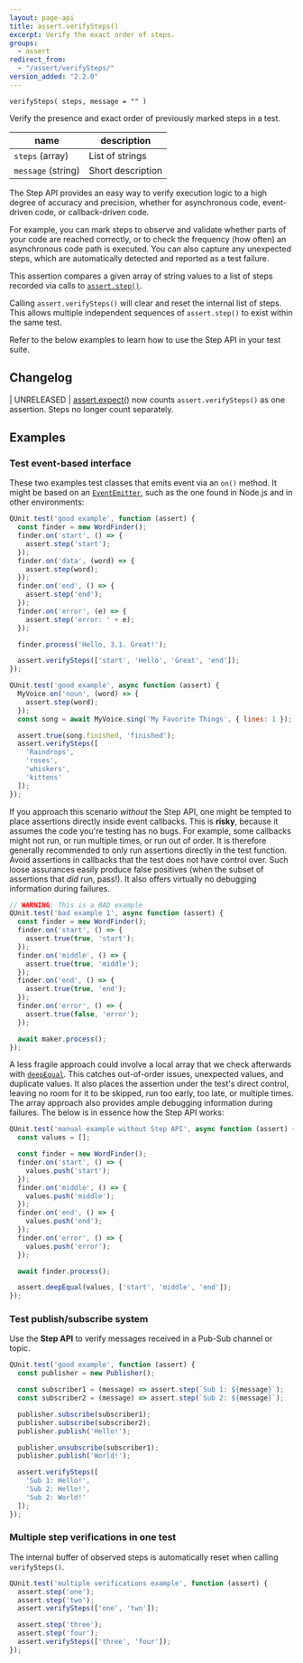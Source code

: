```yaml
---
layout: page-api
title: assert.verifySteps()
excerpt: Verify the exact order of steps.
groups:
  - assert
redirect_from:
  - "/assert/verifySteps/"
version_added: "2.2.0"
---
```


`verifySteps( steps, message = "" )`

Verify the presence and exact order of previously marked steps in a test.

| name | description |
|------|-------------|
| `steps` (array) | List of strings |
| `message` (string) | Short description |

The Step API provides an easy way to verify execution logic to a high degree of accuracy and precision, whether for asynchronous code, event-driven code, or callback-driven code.

For example, you can mark steps to observe and validate whether parts of your code are reached correctly, or to check the frequency (how often) an asynchronous code path is executed. You can also capture any unexpected steps, which are automatically detected and reported as a test failure.

This assertion compares a given array of string values to a list of steps recorded via calls to [`assert.step()`](./step.md).

Calling `assert.verifySteps()` will clear and reset the internal list of steps. This allows multiple independent sequences of `assert.step()` to exist within the same test.

Refer to the below examples to learn how to use the Step API in your test suite.

## Changelog

| UNRELEASED | [assert.expect()](./expect.md) now counts `assert.verifySteps()` as one assertion. Steps no longer count separately.

## Examples

### Test event-based interface

These two examples test classes that emits event via an `on()` method. It might be based on an [`EventEmitter`](https://nodejs.org/api/events.html), such as the one found in Node.js and in other environments:

```js
QUnit.test('good example', function (assert) {
  const finder = new WordFinder();
  finder.on('start', () => {
    assert.step('start');
  });
  finder.on('data', (word) => {
    assert.step(word);
  });
  finder.on('end', () => {
    assert.step('end');
  });
  finder.on('error', (e) => {
    assert.step('error: ' + e);
  });

  finder.process('Hello, 3.1. Great!');

  assert.verifySteps(['start', 'Hello', 'Great', 'end']);
});
```

```js
QUnit.test('good example', async function (assert) {
  MyVoice.on('noun', (word) => {
    assert.step(word);
  });
  const song = await MyVoice.sing('My Favorite Things', { lines: 1 });

  assert.true(song.finished, 'finished');
  assert.verifySteps([
    'Raindrops',
    'roses',
    'whiskers',
    'kittens'
  ]);
});
```

If you approach this scenario *without* the Step API, one might be tempted to place assertions directly inside event callbacks. This is **risky**, because it assumes the code you're testing has no bugs. For example, some callbacks might not run, or run multiple times, or run out of order. It is therefore generally recommended to only run assertions directly in the test function. Avoid assertions in callbacks that the test does not have control over. Such loose assurances easily produce false positives (when the subset of assertions that *did* run, pass!). It also offers virtually no debugging information during failures.

```js
// WARNING: This is a BAD example
QUnit.test('bad example 1', async function (assert) {
  const finder = new WordFinder();
  finder.on('start', () => {
    assert.true(true, 'start');
  });
  finder.on('middle', () => {
    assert.true(true, 'middle');
  });
  finder.on('end', () => {
    assert.true(true, 'end');
  });
  finder.on('error', () => {
    assert.true(false, 'error');
  });

  await maker.process();
});
```

A less fragile approach could involve a local array that we check afterwards with [`deepEqual`](./deepEqual.md). This catches out-of-order issues, unexpected values, and duplicate values. It also places the assertion under the test's direct control, leaving no room for it to be skipped, run too early, too late, or multiple times. The array approach also provides ample debugging information during failures. The below is in essence how the Step API works:

```js
QUnit.test('manual example without Step API', async function (assert) {
  const values = [];

  const finder = new WordFinder();
  finder.on('start', () => {
    values.push('start');
  });
  finder.on('middle', () => {
    values.push('middle');
  });
  finder.on('end', () => {
    values.push('end');
  });
  finder.on('error', () => {
    values.push('error');
  });

  await finder.process();

  assert.deepEqual(values, ['start', 'middle', 'end']);
});
```

### Test publish/subscribe system

Use the **Step API** to verify messages received in a Pub-Sub channel or topic.

```js
QUnit.test('good example', function (assert) {
  const publisher = new Publisher();

  const subscriber1 = (message) => assert.step(`Sub 1: ${message}`);
  const subscriber2 = (message) => assert.step(`Sub 2: ${message}`);

  publisher.subscribe(subscriber1);
  publisher.subscribe(subscriber2);
  publisher.publish('Hello!');

  publisher.unsubscribe(subscriber1);
  publisher.publish('World!');

  assert.verifySteps([
    'Sub 1: Hello!',
    'Sub 2: Hello!',
    'Sub 2: World!'
  ]);
});
```

### Multiple step verifications in one test

The internal buffer of observed steps is automatically reset when calling `verifySteps()`.

```js
QUnit.test('multiple verifications example', function (assert) {
  assert.step('one');
  assert.step('two');
  assert.verifySteps(['one', 'two']);

  assert.step('three');
  assert.step('four');
  assert.verifySteps(['three', 'four']);
});
 ```
